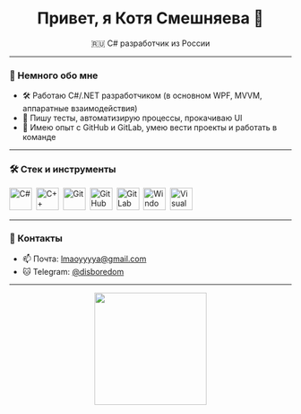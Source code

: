 <h1 align="center">Привет, я Котя Смешняева 👋</h1>

<p align="center">
  🇷🇺 C# разработчик из России <br>
</p>

---

### 🧠 Немного обо мне

- 🛠 Работаю C#/.NET разработчиком (в основном WPF, MVVM, аппаратные взаимодействия)
- 🧪 Пишу тесты, автоматизирую процессы, прокачиваю UI
- 🔧 Имею опыт с GitHub и GitLab, умею вести проекты и работать в команде
---

### 🛠 Стек и инструменты

<p align="left">
  <img src="https://cdn.jsdelivr.net/gh/devicons/devicon/icons/csharp/csharp-original.svg" title="C#" width="40" height="40"/>&nbsp;
  <img src="https://cdn.jsdelivr.net/gh/devicons/devicon/icons/cplusplus/cplusplus-original.svg" title="C++" width="40" height="40"/>&nbsp;
  <img src="https://cdn.jsdelivr.net/gh/devicons/devicon/icons/git/git-original.svg" title="Git" width="40" height="40"/>&nbsp;
  <img src="https://cdn.jsdelivr.net/gh/devicons/devicon/icons/github/github-original.svg" title="GitHub" width="40" height="40"/>&nbsp;
  <img src="https://cdn.jsdelivr.net/gh/devicons/devicon/icons/gitlab/gitlab-original.svg" title="GitLab" width="40" height="40"/>&nbsp;
  <img src="https://cdn.jsdelivr.net/gh/devicons/devicon/icons/windows8/windows8-original.svg" title="Windows" width="40" height="40"/>&nbsp;
  <img src="https://cdn.jsdelivr.net/gh/devicons/devicon/icons/visualstudio/visualstudio-plain.svg" title="Visual Studio" width="40" height="40"/>&nbsp;
</p>

---

### 💬 Контакты

- 📫 Почта: <lmaoyyyya@gmail.com>
- 🐱 Telegram: [@disboredom]([https://t.me/disboredom])
---


<p align="center">
  <img src="https://media.giphy.com/media/JIX9t2j0ZTN9S/giphy.gif" width="200"/>
</p>
